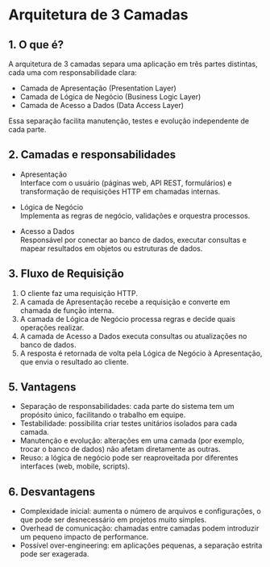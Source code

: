 # Arquitetura de 3 Camadas

## 1. O que é?
A arquitetura de 3 camadas separa uma aplicação em três partes distintas, cada uma com responsabilidade clara:
- Camada de Apresentação (Presentation Layer)
- Camada de Lógica de Negócio (Business Logic Layer)
- Camada de Acesso a Dados (Data Access Layer)

Essa separação facilita manutenção, testes e evolução independente de cada parte.

## 2. Camadas e responsabilidades
- Apresentação  
  Interface com o usuário (páginas web, API REST, formulários) e transformação de requisições HTTP em chamadas internas.

- Lógica de Negócio  
  Implementa as regras de negócio, validações e orquestra processos.

- Acesso a Dados  
  Responsável por conectar ao banco de dados, executar consultas e mapear resultados em objetos ou estruturas de dados.

## 3. Fluxo de Requisição
1. O cliente faz uma requisição HTTP.  
2. A camada de Apresentação recebe a requisição e converte em chamada de função interna.  
3. A camada de Lógica de Negócio processa regras e decide quais operações realizar.  
4. A camada de Acesso a Dados executa consultas ou atualizações no banco de dados.  
5. A resposta é retornada de volta pela Lógica de Negócio à Apresentação, que envia o resultado ao cliente.

## 5. Vantagens
- Separação de responsabilidades: cada parte do sistema tem um propósito único, facilitando o trabalho em equipe.  
- Testabilidade: possibilita criar testes unitários isolados para cada camada.  
- Manutenção e evolução: alterações em uma camada (por exemplo, trocar o banco de dados) não afetam diretamente as outras.  
- Reuso: a lógica de negócio pode ser reaproveitada por diferentes interfaces (web, mobile, scripts).

## 6. Desvantagens
- Complexidade inicial: aumenta o número de arquivos e configurações, o que pode ser desnecessário em projetos muito simples.  
- Overhead de comunicação: chamadas entre camadas podem introduzir um pequeno impacto de performance.  
- Possível over-engineering: em aplicações pequenas, a separação estrita pode ser exagerada.
